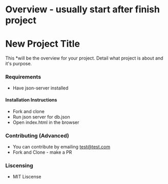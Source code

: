 # Overview - usually start after finish project
# New Project Title
This *will be the overview for your project.  Detail what project is about and it's purpose.

### Requirements
* Have json-server installed

#### Installation Instructions
* Fork and clone
* Run json server for db.json
* Open index.html in the browser

### Contributing (Advanced)
* You can contribute by emailing test@test.com
* Fork and Clone - make a PR

### Liscensing
* MIT Liscense
